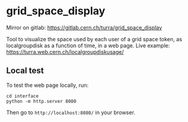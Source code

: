 # grid_space_display
Mirror on gitlab: https://gitlab.cern.ch/turra/grid_space_display

Tool to visualize the space used by each user of a grid space token, as localgroupdisk as a function of time, in a web page. Live example: https://turra.web.cern.ch/localgroupdiskusage/


## Local test

To test the web page locally, run:

```
cd interface
python -m http.server 8080
```

Then go to `http://localhost:8080/` in your browser.
